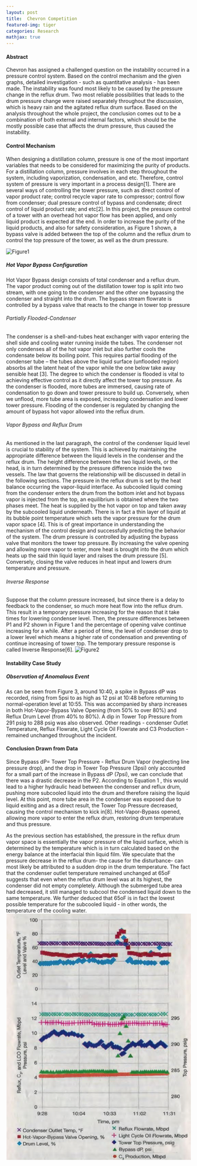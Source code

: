 ```yaml
---
layout: post
title:  Chevron Competition
featured-img: tiger
categories: Research
mathjax: true
---
```

#### Abstract
Chevron has assigned a challenged question on the instability occurred in a pressure control system. Based on the control mechanism and the given graphs, detailed investigation - such as quantitative analysis - has been made. The instability was found most likely to be caused by the pressure change in the reflux drum. Two most reliable possibilities that leads to the drum pressure change were raised separately throughout the discussion, which is heavy rain and the agitated reflux drum surface. Based on the analysis throughout the whole project, the conclusion comes out to be a combination of both external and internal factors, which should be the mostly possible case that affects the drum pressure, thus caused the instability.

#### Control Mechanism

When designing a distillation column, pressure is one of the most important variables that needs to be considered for maximizing the purity of products. For a distillation column, pressure involves in each step throughout the system, including vaporization, condensation, and etc. Therefore, control system of pressure is very important in a process design[1]. There are several ways of controlling the tower pressure, such as direct control of vapor product rate; control recycle vapor rate to compressor; control flow from condenser; dual pressure control of bypass and condensate; direct control of liquid product rate; and etc[2]. In this project, the pressure control of a tower with an overhead hot vapor flow has been applied, and only liquid product is expected at the end. In order to increase the purity of the liquid products, and also for safety consideration, as Figure 1 shown, a bypass valve is added between the top of the column and the reflux drum to control the top pressure of the tower, as well as the drum pressure.

![Figure1](/assets/img/posts/figc1.png)
##### Hot Vapor Bypass Configuration
Hot Vapor Bypass design consists of total condenser and a reflux drum. The vapor product coming out of the distillation tower top is split into two stream, with one going to the condenser and the other one bypassing the condenser and straight into the drum. The bypass stream flowrate is controlled by a bypass valve that reacts to the change in tower top pressure
###### Partially Flooded-Condenser
The condenser is a shell-and-tubes heat exchanger with vapor entering the shell side and cooling water running inside the tubes. The condenser not only condenses all of the hot vapor inlet but also further cools the condensate below its boiling point. This requires partial flooding of the condenser tube – the tubes above the liquid surface (unflooded region) absorbs all the latent heat of the vapor while the one below take away sensible heat [3]. The degree to which the condenser is flooded is vital to achieving effective control as it directly affect the tower top pressure. As the condenser is flooded, more tubes are immersed, causing rate of condensation to go down and tower pressure to build up. Conversely, when we unflood, more tube area is exposed, increasing condensation and lower tower pressure. Flooding of the condenser is regulated by changing the amount of bypass hot vapor allowed into the reflux drum.
###### Vapor Bypass and Reflux Drum
As mentioned in the last paragraph, the control of the condenser liquid level is crucial to stability of the system. This is achieved by maintaining the appropriate difference between the liquid levels in the condenser and the reflux drum. The height difference between the two liquid levels, or the head, is in turn determined by the pressure difference inside the two vessels. The law that governs the relationship will be discussed in detail in the following sections.
The pressure in the reflux drum is set by the heat balance occurring the vapor-liquid interface. As subcooled liquid coming from the condenser enters the drum from the bottom inlet and hot bypass vapor is injected from the top, an equilibrium is obtained where the two phases meet. The heat is supplied by the hot vapor on top and taken away by the subcooled liquid underneath. There is in fact a thin layer of liquid at its bubble point temperature which sets the vapor pressure for the drum vapor space [4]. This is of great importance in understanding the mechanism of the control design and successfully predicting the behavior of the system.
The drum pressure is controlled by adjusting the bypass valve that monitors the tower top pressure. By increasing the valve opening and allowing more vapor to enter, more heat is brought into the drum which heats up the said thin liquid layer and raises the drum pressure [5]. Conversely, closing the valve reduces in heat input and lowers drum temperature and pressure.
###### Inverse Response
Suppose that the column pressure increased, but since there is a delay to feedback to the condenser, so much more heat flow into the reflux drum. This result in a temporary pressure increasing for the reason that it take times for lowering condenser level. Then, the pressure differences between P1 and P2 shown in Figure 1 and the percentage of opening valve continue increasing for a while. After a period of time, the level of condenser drop to a lower level which means a higher rate of condensation and preventing of continue increasing of tower top. The temporary pressure response is called Inverse Response[6].
![Figure2](/assets/img/posts/figc2.png)
#### Instability Case Study
##### Observation of Anomalous Event
As can be seen from Figure 3, around 10:40, a spike in Bypass dP was recorded, rising from 5psi to as high as 12 psi at 10:48 before returning to normal-operation level at 10:55. This was accompanied by sharp increases in both Hot-Vapor-Bypass Valve Opening (from 50% to over 80%) and Reflux Drum Level (from 40% to 80%). A dip in Tower Top Pressure from 291 psig to 288 psig was also observed. Other readings - condenser Outlet Temperature, Reflux Flowrate, Light Cycle Oil Flowrate and C3 Production - remained unchanged throughout the incident.

#### Conclusion Drawn from Data
Since Bypass dP= Tower Top Pressure - Reflux Drum Vapor (neglecting line pressure drop), and the drop in Tower Top Pressure (3psi) only accounted for a small part of the increase in Bypass dP (7psi), we can conclude that there was a drastic decrease in the P2. According to Equation 1 , this would lead to a higher hydraulic head between the condenser and reflux drum, pushing more subcooled liquid into the drum and therefore raising the liquid level. At this point, more tube area in the condenser was exposed due to liquid exiting and as a direct result, the Tower Top Pressure decreased, causing the control mechanism to kick in[8]. Hot-Vapor-Bypass opened, allowing more vapor to enter the reflux drum, restoring drum temperature and thus pressure.

As the previous section has established, the pressure in the reflux drum vapor space is essentially the vapor pressure of the liquid surface, which is determined by the temperature which is in turn calculated based on the energy balance at the interfacial thin liquid film. We speculate that the pressure decrease in the reflux drum- the cause for the disturbance- can most likely be attributed to a sudden drop in the drum temperature.
The fact that the condenser outlet temperature remained unchanged at 65oF suggests that even when the reflux drum level was at its highest, the condenser did not empty completely. Although the submerged tube area had decreased, it still managed to subcool the condensed liquid down to the same temperature. We further deduced that 65oF is in fact the lowest possible temperature for the subcooled liquid - in other words, the temperature of the cooling water.
![Figure3](/assets/img/posts/figc3.png)

